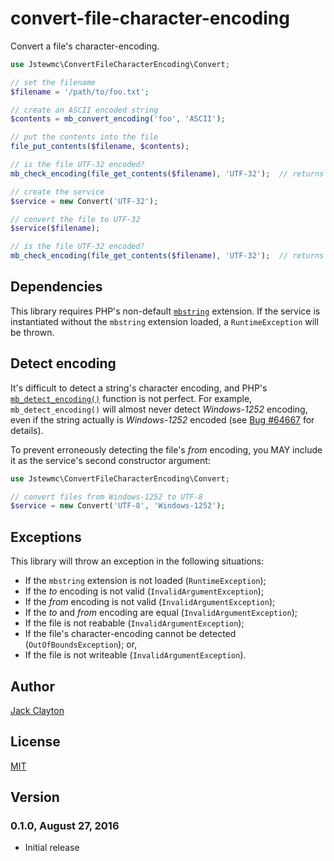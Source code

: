 # convert-file-character-encoding
Convert a file's character-encoding.

```php
use Jstewmc\ConvertFileCharacterEncoding\Convert;

// set the filename
$filename = '/path/to/foo.txt';

// create an ASCII encoded string
$contents = mb_convert_encoding('foo', 'ASCII');

// put the contents into the file
file_put_contents($filename, $contents);

// is the file UTF-32 encoded?
mb_check_encoding(file_get_contents($filename), 'UTF-32');  // returns false

// create the service
$service = new Convert('UTF-32');

// convert the file to UTF-32
$service($filename);

// is the file UTF-32 encoded?
mb_check_encoding(file_get_contents($filename), 'UTF-32');  // returns true
```

## Dependencies

This library requires PHP's non-default [`mbstring`](http://php.net/manual/en/book.mbstring.php) extension. If the service is instantiated without the `mbstring` extension loaded, a `RuntimeException` will be thrown.

## Detect encoding

It's difficult to detect a string's character encoding, and PHP's [`mb_detect_encoding()`](http://php.net/manual/en/function.mb-detect-encoding.php) function is not perfect. For example, `mb_detect_encoding()` will almost never detect _Windows-1252_ encoding, even if the string actually is _Windows-1252_ encoded (see [Bug #64667](https://bugs.php.net/bug.php?id=64667) for details).

To prevent erroneously detecting the file's _from_ encoding, you MAY include it as the service's second constructor argument:

```php
use Jstewmc\ConvertFileCharacterEncoding\Convert;

// convert files from Windows-1252 to UTF-8
$service = new Convert('UTF-8', 'Windows-1252');

```

## Exceptions

This library will throw an exception in the following situations:

* If the `mbstring` extension is not loaded (`RuntimeException`); 
* If the _to_ encoding is not valid (`InvalidArgumentException`);
* If the _from_ encoding is not valid (`InvalidArgumentException`);
* If the _to_ and _from_ encoding are equal (`InvalidArgumentException`);
* If the file is not reabable (`InvalidArgumentException`);
* If the file's character-encoding cannot be detected (`OutOfBoundsException`); or,
* If the file is not writeable (`InvalidArgumentException`).

## Author

[Jack Clayton](mailto:clayjs0@gmail.com)

## License

[MIT](https://github.com/jstewmc/convert-file-character-encoding/blob/master/LICENSE)

## Version

### 0.1.0, August 27, 2016

* Initial release
